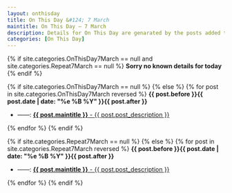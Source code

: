 ```yaml
---
layout: onthisday
title: On This Day &#124; 7 March
maintitle: On This Day — 7 March
description: Details for On This Day are genarated by the posts added to the website so the content is subject to changes/updates over time.
categories: [On This Day]
---
```


{% if site.categories.OnThisDay7March == null and site.categories.Repeat7March == null %}
<strong>Sorry no known details for today</strong>
{% endif %}

{% if site.categories.OnThisDay7March == null %}
{% else %}
{% for post in site.categories.OnThisDay7March reversed %}
<strong>{{ post.before }}{{ post.date | date: "%e %B %Y" }}{{ post.after }}</strong>
<ul>
<li> ——: <a class="{{ post.class }}" href="{{ post.url }}"><strong>{{ post.maintitle }}</strong> - {{ post.post_description }}</a></li>
</ul>
{% endfor %}
{% endif %}

{% if site.categories.Repeat7March == null %}
{% else %}
{% for post in site.categories.Repeat7March reversed %}
<strong>{{ post.before }}{{ post.date | date: "%e %B %Y" }}{{ post.after }}</strong>
<ul>
<li> ——: <a class="{{ post.class }}" href="{{ post.url }}"><strong>{{ post.maintitle }}</strong> - {{ post.post_description }}</a></li>
</ul>
{% endfor %}
{% endif %}
